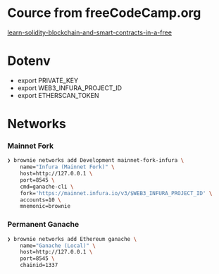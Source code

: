# Cource from freeCodeCamp.org

[learn-solidity-blockchain-and-smart-contracts-in-a-free](https://www.freecodecamp.org/news/learn-solidity-blockchain-and-smart-contracts-in-a-free/)

# Dotenv

- export PRIVATE_KEY
- export WEB3_INFURA_PROJECT_ID
- export ETHERSCAN_TOKEN

# Networks

### Mainnet Fork

```bash
❯ brownie networks add Development mainnet-fork-infura \
    name="Infura (Mainnet Fork)" \
    host=http://127.0.0.1 \
    port=8545 \
    cmd=ganache-cli \
    fork='https://mainnet.infura.io/v3/$WEB3_INFURA_PROJECT_ID' \
    accounts=10 \
    mnemonic=brownie 
```

### Permanent Ganache

```bash
❯ brownie networks add Ethereum ganache \
    name="Ganache (Local)" \
    host=http://127.0.0.1 \
    port=8545 \
    chainid=1337
```